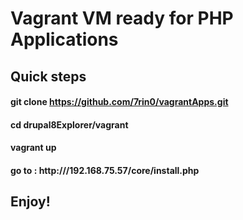 # Vagrant VM ready for PHP Applications

## Quick steps

#### git clone https://github.com/7rin0/vagrantApps.git

#### cd drupal8Explorer/vagrant

#### vagrant up

#### go to : http:///192.168.75.57/core/install.php

## Enjoy!
